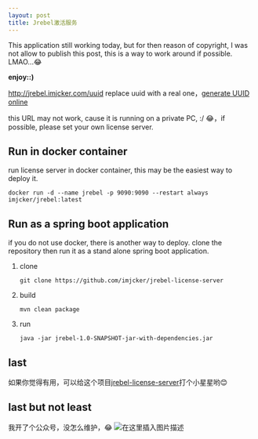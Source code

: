 ```yaml
---
layout: post
title: Jrebel激活服务
---
```


This application still working today, but for then reason of copyright, I was not allow to publish this post, this is a way to work around if possible. LMAO...😂

**enjoy::)** 

http://jrebel.imjcker.com/uuid
replace uuid with a real one，[generate UUID online](https://1024tools.com/uuid)

this URL may not work, cause it is running on a private PC, :/ 😂，if possible, please set your own license server.

## Run in docker container
run license server in docker container, this may be the easiest way to deploy it. 
```shell
docker run -d --name jrebel -p 9090:9090 --restart always imjcker/jrebel:latest
```
## Run as a spring boot application
if you do not use docker, there is another way to deploy. clone the repository then run it as a stand alone spring boot application. 

1. clone 

	```shell
	git clone https://github.com/imjcker/jrebel-license-server
	```
2. build
	```shell
	mvn clean package
	```

3. run
	```shell
	java -jar jrebel-1.0-SNAPSHOT-jar-with-dependencies.jar
	```

## last 
如果你觉得有用，可以给这个项目[jrebel-license-server](https://github.com/imjcker/jrebel-license-server)打个小星星哟😊

## last but not least
我开了个公众号，没怎么维护，😂
![在这里插入图片描述](https://img-blog.csdnimg.cn/20200110090308294.jpg)